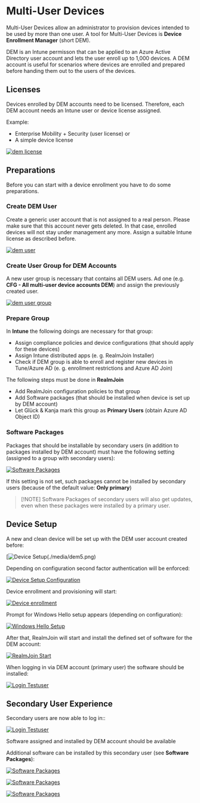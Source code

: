 # Multi-User Devices

Multi-User Devices allow an administrator to provision devices intended to be used by more than one user. A tool for Multi-User Devices is **Device Enrollment Manager** \(short DEM\).

DEM is an Intune permisson that can be applied to an Azure Active Directory user account and lets the user enroll up to 1,000 devices. A DEM account is useful for scenarios where devices are enrolled and prepared before handing them out to the users of the devices.

## Licenses

Devices enrolled by DEM accounts need to be licensed. Therefore, each DEM account needs an Intune user or device license assigned.

Example:

* Enterprise Mobility + Security \(user license\) or
* A simple device license

[![dem license](.gitbook/assets/dem1.png)](https://github.com/realmjoin/realmjoin-gitbooks/tree/3c2250fcc0d712e1b40ac535a1766b57ce01910c/docs/media/dem1.png)

## Preparations

Before you can start with a device enrollment you have to do some preparations.

### Create DEM User

Create a generic user account that is not assigned to a real person. Please make sure that this account never gets deleted. In that case, enrolled devices will not stay under management any more. Assign a suitable Intune license as described before.

[![dem user](.gitbook/assets/dem2.png)](https://github.com/realmjoin/realmjoin-gitbooks/tree/3c2250fcc0d712e1b40ac535a1766b57ce01910c/docs/media/dem2.png)

### Create User Group for DEM Accounts

A new user group is necessary that contains all DEM users. Ad one \(e.g. **CFG - All multi-user device accounts DEM**\) and assign the previously created user.

[![dem user group](.gitbook/assets/dem3.png)](https://github.com/realmjoin/realmjoin-gitbooks/tree/3c2250fcc0d712e1b40ac535a1766b57ce01910c/docs/media/dem3.png)

### Prepare Group

In **Intune** the following doings are necessary for that group:

* Assign compliance policies and device configurations \(that should apply for these devices\)
* Assign Intune distributed apps \(e. g. RealmJoin Installer\)
* Check if DEM group is able to enroll and register new devices in Tune/Azure AD \(e. g. enrollment restrictions and Azure AD Join\)

The following steps must be done in **RealmJoin**

* Add RealmJoin configuration policies to that group
* Add Software packages \(that should be installed when device is set up by DEM account\)
* Let Glück & Kanja mark this group as **Primary Users** \(obtain Azure AD Object ID\)

### Software Packages

Packages that should be installable by secondary users \(in addition to packages installed by DEM account\) must have the following setting \(assigned to a group with secondary users\):

[![Software Packages](.gitbook/assets/dem4.png)](https://github.com/realmjoin/realmjoin-gitbooks/tree/3c2250fcc0d712e1b40ac535a1766b57ce01910c/docs/media/dem4.png)

If this setting is not set, such packages cannot be installed by secondary users \(because of the default value: **Only primary**\)

> \[!NOTE\] Software Packages of secondary users will also get updates, even when these packages were installed by a primary user.

## Device Setup

A new and clean device will be set up with the DEM user account created before:

\[![Device Setup\(./media/dem5.png\)](.gitbook/assets/dem5.png)

Depending on configuration second factor authentication will be enforced:

[![Device Setup Configuration](.gitbook/assets/dem6.png)](https://github.com/realmjoin/realmjoin-gitbooks/tree/3c2250fcc0d712e1b40ac535a1766b57ce01910c/docs/media/dem6.png)

Device enrollment and provisioning will start:

[![Device enrollment](.gitbook/assets/dem7.png)](https://github.com/realmjoin/realmjoin-gitbooks/tree/3c2250fcc0d712e1b40ac535a1766b57ce01910c/docs/media/dem7.png)

Prompt for Windows Hello setup appears \(depending on configuration\):

[![Windows Hello Setup](.gitbook/assets/dem8.png)](https://github.com/realmjoin/realmjoin-gitbooks/tree/3c2250fcc0d712e1b40ac535a1766b57ce01910c/docs/media/dem8.png)

After that, RealmJoin will start and install the defined set of software for the DEM account:

[![RealmJoin Start](.gitbook/assets/dem9.png)](https://github.com/realmjoin/realmjoin-gitbooks/tree/3c2250fcc0d712e1b40ac535a1766b57ce01910c/docs/media/dem9.png)

When logging in via DEM account \(primary user\) the software should be installed:

[![Login Testuser](.gitbook/assets/dem10.png)](https://github.com/realmjoin/realmjoin-gitbooks/tree/3c2250fcc0d712e1b40ac535a1766b57ce01910c/docs/media/dem10.png)

## Secondary User Experience

Secondary users are now able to log in::

[![Login Testuser](.gitbook/assets/dem11.png)](https://github.com/realmjoin/realmjoin-gitbooks/tree/3c2250fcc0d712e1b40ac535a1766b57ce01910c/docs/media/dem11.png)

Software assigned and installed by DEM account should be available

Additional software can be installed by this secondary user \(see **Software Packages**\):

[![Software Packages](.gitbook/assets/dem13.png)](https://github.com/realmjoin/realmjoin-gitbooks/tree/3c2250fcc0d712e1b40ac535a1766b57ce01910c/docs/media/dem13.png)

[![Software Packages](.gitbook/assets/dem14.png)](https://github.com/realmjoin/realmjoin-gitbooks/tree/3c2250fcc0d712e1b40ac535a1766b57ce01910c/docs/media/dem14.png)

[![Software Packages](.gitbook/assets/dem15.png)](https://github.com/realmjoin/realmjoin-gitbooks/tree/3c2250fcc0d712e1b40ac535a1766b57ce01910c/docs/media/dem15.png)


